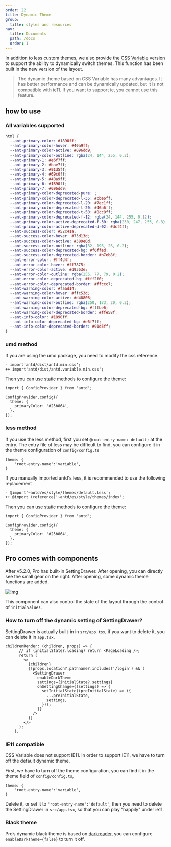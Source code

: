 ```yaml
---
order: 22
title: Dynamic Theme
group:
  title: styles and resources
nav:
  title: Documents
  path: /docs
  order: 1
---
```


In addition to less custom themes, we also provide the [CSS Variable](https://developer.mozilla.org/en-US/docs/Web/CSS/Using_CSS_custom_properties) version to support the ability to dynamically switch themes. This function has been built in the new version of the layout.

> The dynamic theme based on CSS Variable has many advantages. It has better performance and can be dynamically updated, but it is not compatible with ie11. If you want to support ie, you cannot use this feature.

## how to use

### All variables supported

```css | pure
html {
  --ant-primary-color: #1890ff;
  --ant-primary-color-hover: #40a9ff;
  --ant-primary-color-active: #096dd9;
  --ant-primary-color-outline: rgba(24, 144, 255, 0.2);
  --ant-primary-1: #e6f7ff;
  --ant-primary-2: #bae7ff;
  --ant-primary-3: #91d5ff;
  --ant-primary-4: #69c0ff;
  --ant-primary-5: #40a9ff;
  --ant-primary-6: #1890ff;
  --ant-primary-7: #096dd9;
  --ant-primary-color-deprecated-pure: ;
  --ant-primary-color-deprecated-l-35: #cbe6ff;
  --ant-primary-color-deprecated-l-20: #7ec1ff;
  --ant-primary-color-deprecated-t-20: #46a6ff;
  --ant-primary-color-deprecated-t-50: #8cc8ff;
  --ant-primary-color-deprecated-f-12: rgba(24, 144, 255, 0.12);
  --ant-primary-color-active-deprecated-f-30: rgba(230, 247, 255, 0.3);
  --ant-primary-color-active-deprecated-d-02: #dcf4ff;
  --ant-success-color: #52c41a;
  --ant-success-color-hover: #73d13d;
  --ant-success-color-active: #389e0d;
  --ant-success-color-outline: rgba(82, 196, 26, 0.2);
  --ant-success-color-deprecated-bg: #f6ffed;
  --ant-success-color-deprecated-border: #b7eb8f;
  --ant-error-color: #ff4d4f;
  --ant-error-color-hover: #ff7875;
  --ant-error-color-active: #d9363e;
  --ant-error-color-outline: rgba(255, 77, 79, 0.2);
  --ant-error-color-deprecated-bg: #fff2f0;
  --ant-error-color-deprecated-border: #ffccc7;
  --ant-warning-color: #faad14;
  --ant-warning-color-hover: #ffc53d;
  --ant-warning-color-active: #d48806;
  --ant-warning-color-outline: rgba(250, 173, 20, 0.2);
  --ant-warning-color-deprecated-bg: #fffbe6;
  --ant-warning-color-deprecated-border: #ffe58f;
  --ant-info-color: #1890ff;
  --ant-info-color-deprecated-bg: #e6f7ff;
  --ant-info-color-deprecated-border: #91d5ff;
}
```

### umd method

If you are using the umd package, you need to modify the css reference.

```tsx | pure
- import'antd/dist/antd.min.css';
++ import'antd/dist/antd.variable.min.css';
```

Then you can use static methods to configure the theme:

```tsx | pure
import { ConfigProvider } from 'antd';

ConfigProvider.config({
  theme: {
    primaryColor: '#25b864',
  },
});
```

### less method

If you use the less method, first you set `@root-entry-name: default;` at the entry. The entry file of less may be difficult to find, you can configure it in the theme configuration of `config/config.ts`

```tsx | pure
theme: {
    'root-entry-name':'variable',
}
```

If you manually imported antd's less, it is recommended to use the following replacement

```less | pure
- @import'~antd/es/style/themes/default.less';
++ @import (reference)'~antd/es/style/themes/index';
```

Then you can use static methods to configure the theme:

```tsx | pure
import { ConfigProvider } from 'antd';

ConfigProvider.config({
  theme: {
    primaryColor: '#25b864',
  },
});
```

## Pro comes with components

After v5.2.0, Pro has built-in SettingDrawer. After opening, you can directly see the small gear on the right. After opening, some dynamic theme functions are added.

![img](https://gw.alipayobjects.com/zos/antfincdn/7%269blFI8X/0C9925F5-9479-443A-B71D-65CCDAF69B80.png)

This component can also control the state of the layout through the control of `initialValues`.

### How to turn off the dynamic setting of SettingDrawer?

SettingDrawer is actually built-in in `src/app.tsx`, if you want to delete it, you can delete it in `app.tsx`.

```tsx | pure
childrenRender: (children, props) => {
      // if (initialState?.loading) return <PageLoading />;
      return (
        <>
          {children}
          {!props.location?.pathname?.includes('/login') && (
            <SettingDrawer
              enableDarkTheme
              settings={initialState?.settings}
              onSettingChange={(settings) => {
                setInitialState((preInitialState) => ({
                  ...preInitialState,
                  settings,
                }));
              }}
            />
          )}
        </>
      );
    },
```

### IE11 compatible

CSS Variable does not support IE11. In order to support IE11, we have to turn off the default dynamic theme.

First, we have to turn off the theme configuration, you can find it in the theme field of `config/config.ts`,

```tsx | pure
theme: {
    'root-entry-name':'variable',
}
```

Delete it, or set it to `'root-entry-name':'default'`, then you need to delete the SettingDrawer in `src/app.tsx`, so that you can play "happily" under ie11.

### Black theme

Pro’s dynamic black theme is based on [darkreader](https://github.com/darkreader/darkreader), you can configure `enableDarkTheme={false}` to turn it off.

